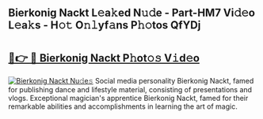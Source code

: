 ## Bierkonig Nackt L𝚎a𝚔ed N𝚞𝚍e - Part-HM7 Vi𝚍𝚎o L𝚎a𝚔s - H𝚘𝚝 O𝚗𝚕yf𝚊ns P𝚑𝚘tos QfYDj

# <h2><a href="http://kf4wveo.oniu.top/?m=Bierkonig+Nackt">🔗👉 🔴 Bierkonig Nackt P𝚑ot𝚘𝚜 V𝚒d𝚎o</a></h2>

[![Bierkonig Nackt Nu𝚍e𝚜](https://i.imgur.com/0qMVB7G.gif)](http://kf4wveo.oniu.top/?m=Bierkonig+Nackt)
Social media personality Bierkonig Nackt, famed for publishing dance and lifestyle material, consisting of presentations and vlogs. Exceptional magician's apprentice Bierkonig Nackt, famed for their remarkable abilities and accomplishments in learning the art of magic.  
